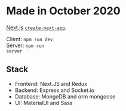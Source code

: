 # Made in October 2020

[Next.js](https://nextjs.org/) [`create-next-app`](https://github.com/vercel/next.js/tree/canary/packages/create-next-app).

Client: <code>npm run dev</code> <br>
Server: <code>npm run server</code>

## Stack
<ul>
  <li>Frontend: Next.JS and Redux<br>  </li>
  <li>Backend: Express and Socket.io<br> </li>
  <li>Database: MongoDB and orm mongoose<br> </li>
  <li>UI: MaterialUI and Sass<br> </li> 
</ul>

